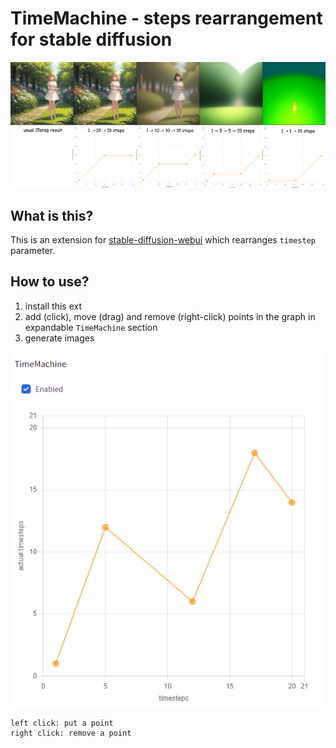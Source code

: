 # TimeMachine - steps rearrangement for stable diffusion

![cover](./images/tm_result.png)

## What is this?

This is an extension for [stable-diffusion-webui](https://github.com/AUTOMATIC1111/stable-diffusion-webui) which rearranges `timestep` parameter.

## How to use?

1. install this ext
2. add (click), move (drag) and remove (right-click) points in the graph in expandable `TimeMachine` section
3. generate images

![](./images/readme.png)

```
left click: put a point
right click: remove a point
```

